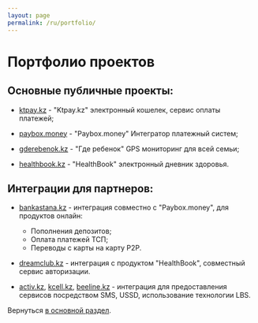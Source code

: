 ```yaml
---
layout: page
permalink: /ru/portfolio/
---
```


# Портфолио проектов

## Основные публичные проекты:

* <a href="https://ktpay.kz/" target="_blank">ktpay.kz</a> - "Ktpay.kz" электронный кошелек, сервис оплаты платежей;

* <a href="https://paybox.money/" target="_blank">paybox.money</a> - "Paybox.money" Интегратор платежный систем;

* <a href="http://gderebenok.kz/" target="_blank">gderebenok.kz</a> - "Где ребенок" GPS мониторинг для всей семьи;

* <a href="https://healthbook.kz/" target="_blank">healthbook.kz</a> - "HealthBook" электронный дневник здоровья.

## Интеграции для партнеров:

* <a href="https://www.bankastana.kz/" target="_blank">bankastana.kz</a> - интеграция совместно с "Paybox.money", для
продуктов онлайн: 
    * Пополнения депозитов;
    * Оплата платежей ТСП;
    * Переводы с карты на карту P2P.

* <a href="https://dreamclub.kz/" target="_blank">dreamclub.kz</a> - интеграция с продуктом "HealthBook", совместный 
сервис авторизации.
    
* <a href="https://www.activ.kz/" target="_blank">activ.kz</a>,
<a href="https://www.kcell.kz/" target="_blank">kcell.kz</a>,
<a href="https://www.beeline.kz" target="_blank">beeline.kz</a> - интеграция для предоставления сервисов посредством 
SMS, USSD, использование технологии LBS.

Вернуться [в основной раздел](/ru/ "в основной раздел").